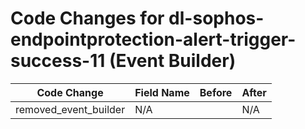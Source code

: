 # Code Changes for dl-sophos-endpointprotection-alert-trigger-success-11 (Event Builder)

| Code Change | Field Name | Before | After |
|-------------|------------|--------|-------|
| removed_event_builder | N/A |  | N/A |